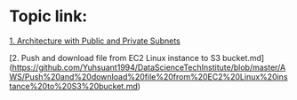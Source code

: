 Topic link:
===
[1. Architecture with Public and Private Subnets](https://github.com/Yuhsuant1994/DataScienceTechInstitute/blob/master/AWS/Architecture%20with%20Public%20and%20Private%20Subnets%20.md)

[2.  Push and download file from EC2 Linux instance to S3 bucket.md]
(https://github.com/Yuhsuant1994/DataScienceTechInstitute/blob/master/AWS/Push%20and%20download%20file%20from%20EC2%20Linux%20instance%20to%20S3%20bucket.md)
